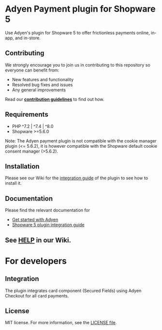 # Adyen Payment plugin for Shopware 5
Use Adyen's plugin for Shopware 5 to offer frictionless payments online, in-app, and in-store.

## Contributing
We strongly encourage you to join us in contributing to this repository so everyone can benefit from:
* New features and functionality
* Resolved bug fixes and issues
* Any general improvements

Read our [**contribution guidelines**](https://github.com/Adyen/.github/blob/master/CONTRIBUTING.md) to find out how.

## Requirements
* PHP ^7.2 | ^7.4 | ^8.0
* Shopware >=5.6.0

Note: The Adyen payment plugin is not compatible with the cookie manager plugin (<= 5.6.2), it is however compatible with the Shopware default cookie consent manager (>5.6.2).

## Installation
Please see our Wiki for the [integration guide](https://github.com/Adyen/adyen-shopware5/wiki) of the plugin to see how to install it.


## Documentation
Please find the relevant documentation for
 - [Get started with Adyen](https://docs.adyen.com/user-management/get-started-with-adyen)
 - [Shopware 5 plugin integration guide](https://github.com/Adyen/adyen-shopware5/wiki)

## See [HELP](https://github.com/Adyen/adyen-shopware5/wiki#help) in our Wiki.

# For developers

## Integration
The plugin integrates card component (Secured Fields) using Adyen Checkout for all card payments.

## License
MIT license. For more information, see the [LICENSE file](LICENSE).
